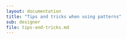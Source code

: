 ```yaml
---
layout: documentation
title: "Tips and tricks when using patterns"
sub: designer
file: tips-and-tricks.md
---
```

